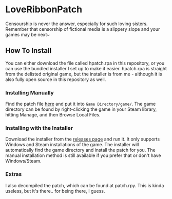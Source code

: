 # LoveRibbonPatch
Censourship is never the answer, especially for such loving sisters. Remember that censorship of fictional media is a slippery slope and your games may be next~

## How To Install
You can either download the file called hpatch.rpa in this repository, or you can use the bundled installer I set up to make it easier. hpatch.rpa is straight from the delisted original game, but the installer is from me - although it is also fully open source in this repository as well.

### Installing Manually
Find the patch file [here](https://raw.githubusercontent.com/kleineluka/LoveRibbonPatch/refs/heads/main/hpatch.rpa) and put it into `Game Directory/game/`. The game directory can be found by right-clicking the game in your Steam library, hitting  Manage, and then Browse Local Files.

### Installing with the Installer
Download the installer from the [releases page](https://github.com/kleineluka/LoveRibbonPatch/releases/tag/Stable) and run it. It only supports Windows and Steam installations of the game. The installer will automatically find the game directory and install the patch for you. The manual installation method is still available if you prefer that or don't have Windows/Steam.

### Extras
I also decompiled the patch, which can be found at patch.rpy. This is kinda useless, but it's there.. for being there, I guess.